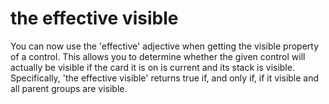 # the effective visible
You can now use the 'effective' adjective when getting the visible property of a control. This allows you to determine whether the given control will actually be visible if the card it is on is current and its stack is visible. Specifically, 'the effective visible' returns true if, and only if, if it visible and all parent groups are visible.